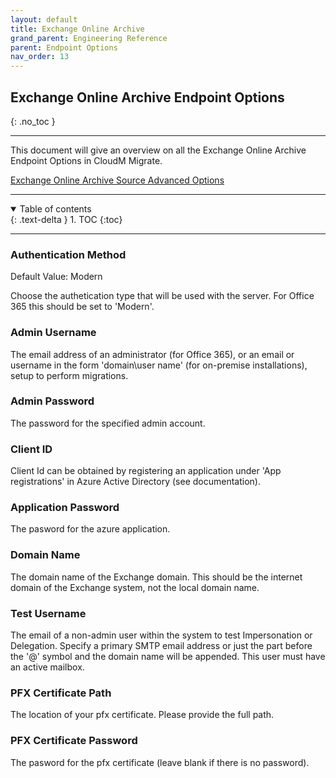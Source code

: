 ```yaml
---
layout: default
title: Exchange Online Archive
grand_parent: Engineering Reference
parent: Endpoint Options
nav_order: 13
---
```


## Exchange Online Archive Endpoint Options
{: .no_toc }

---
This document will give an overview on all the Exchange Online Archive Endpoint Options in CloudM Migrate. 

<a href="https://cloudm-migrate.github.io/documentation/Engineering-Reference/ExchangeOnlineArchiveAO.html">Exchange Online Archive Source Advanced Options</a>

---
<a name="top"></a>
<details open markdown="block">
  <summary>
    Table of contents
  </summary>
  {: .text-delta }
1. TOC
{:toc}
</details>

---
### Authentication Method
Default Value: Modern

Choose the authetication type that will be used with the server. For Office 365 this should be set to 'Modern'.

### Admin Username

The email address of an administrator (for Office 365), or an email or username in the form 'domain\\user name' (for on-premise installations), setup to perform migrations.

### Admin Password

The password for the specified admin account.

### Client ID

Client Id can be obtained by registering an application under 'App registrations' in Azure Active Directory (see documentation).

### Application Password

The pasword for the azure application.

### Domain Name

The domain name of the Exchange domain. This should be the internet domain of the Exchange system, not the local domain name.

### Test Username

The email of a non-admin user within the system to test Impersonation or Delegation. Specify a primary SMTP email address or just the part before the '@' symbol and the domain name will be appended. This user must have an active mailbox.

### PFX Certificate Path

The location of your pfx certificate. Please provide the full path.

### PFX Certificate Password

The pasword for the pfx certificate (leave blank if there is no password).


